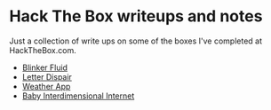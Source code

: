 # Hack The Box writeups and notes

Just a collection of write ups on some of the boxes I've completed at HackTheBox.com. 

- [Blinker Fluid](/challenges/Blinker-Fluid.md)
- [Letter Dispair](/challenges/Letter-Dispair.md)
- [Weather App](/challenges/Weather-App.md)
- [Baby Interdimensional Internet](/challenges/baby-interdimensional-internet.md)
